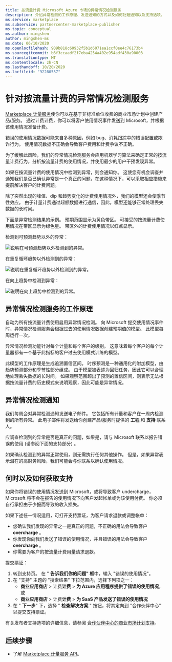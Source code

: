 ```yaml
---
title: 按流量计费 Microsoft Azure 市场的异常情况检测服务
description: 介绍异常检测的工作原理、发送通知的方式以及如何处理通知以及支持选项。
ms.service: marketplace
ms.subservice: partnercenter-marketplace-publisher
ms.topic: conceptual
ms.author: mingshen
author: mingshen-ms
ms.date: 06/10/2020
ms.openlocfilehash: 909b818c60932f5b1d6071ea1ccf0ee4c76173b4
ms.sourcegitcommit: b6f3ccaadf2f7eba4254a402e954adf430a90003
ms.translationtype: MT
ms.contentlocale: zh-CN
ms.lasthandoff: 10/20/2020
ms.locfileid: "92280537"
---
```

# <a name="anomaly-detection-service-for-metered-billing"></a>针对按流量计费的异常情况检测服务

[Marketplace 计量服务](marketplace-metering-service-apis-faq.md)使你可以在基于非标准单位收费的商业市场计划中创建产品/服务。 通过计费计费，你可以将客户使用情况事件发送到 Microsoft，并根据该使用情况准备计费。

错误的使用情况数据可能来自多种原因，例如 bug、消耗跟踪中的错误配置或欺诈行为。 使用情况数据不正确会导致客户费用和计费争议不正确。

为了缓解此风险，我们的异常情况检测服务会应用机器学习算法来确定正常的按流量计费行为，分析按流量计费的使用情况，并使用最少的用户干预发现异常。

如果在按流量计费的使用情况中检测到异常，则会通知你。 这使您有机会调查并通知我们是否已确认异常是一个真正的问题，在这种情况下，可以采取相应措施来提前解决客户的计费问题。

除了突然出现的峰值、dip 和趋势变化的计费使用情况外，我们的模型还会使季节性效应。 由于计量计费通过超额数据进行通信，因此，模型还能够正常处理丢失数据的长时间。

下面是异常检测结果的示例。 预期范围显示为黄色带区。 可接受的按流量计费使用情况在带区显示为绿色星。 带区外的计费使用情况以红点显示。  

检测到可预测趋势以外的异常：

![说明在可预测趋势以外检测到的异常。](media/anomaly-1.png)

在重复循环趋势以外检测到的异常：

![说明在重复循环趋势以外检测到的异常。](media/anomaly-2.png)

在向上趋势中检测到异常：

![说明在向上趋势中检测到的异常。](media/anomaly-3.png)

## <a name="how-anomaly-detection-service-works"></a>异常情况检测服务的工作原理

自动为所有按流量计费使用启用异常情况检测。 向 Microsoft 提交使用情况事件时，异常情况检测服务会根据过去的使用情况数据创建预期值的模型。 此模型每周运行一次。

异常情况检测功能针对每个计量和每个客户的级别。 这意味着每个客户的每个计量器都有一个基于此指标的客户过去使用模式训练的模型。

此模型的工作原理是生成追溯置信区间。 时序预测是一种通用化的附加模型，由趋势预测部分和季节性部分组成。 由于模型被表述为回归任务，因此它可以合理地处理丢失数据的长时间。 如果观察范围超出了预测的置信区间，则表示无法根据按流量计费的历史模式来说明观察，因此可能是异常情况。

## <a name="anomaly-detection-notification"></a>异常情况检测通知

我们每周会对异常检测通知发送电子邮件。 它包括所有计量和客户在一周内检测到的所有异常。 此电子邮件将发送给你创建产品/服务时提供的 **工程** 和 **支持** 联系人。

应调查检测到的异常是否是真正的问题，如果是，请与 Microsoft 联系以报告错误的使用 (请参阅下面的支持部分) 。

如果确认检测到的异常正常使用，则无需执行任何其他操作。 但是，如果异常表示潜在的高财务风险，我们可能会与你联系以确认使用情况。  

## <a name="when-and-how-to-get-support"></a>何时以及如何获取支持

如果你将错误的使用情况发送到 Microsoft，或将导致客户 undercharge，Microsoft 将不会在报告的使用情况下向客户发起帐单或为该使用付费。 你必须自行承担由于少报而导致的收入损失。

如果下述任一情况适用，可打开支持票证，为客户请求退款或调整帐单：

- 您确认我们发现的异常之一是真正的问题，不正确的用法会导致客户 **overcharge** 。
- 你发现你向我们发送了错误的使用情况，并且错误的用法会导致客户 **overcharge** 。
- 你需要为客户的按流量计费用量请求退款。

提交票证：

1. 转到支持页。 在 " **告诉我们你的问题" 框**中，输入 "错误的使用情况"。
2. 在 "支持" 主题的 "搜索结果" 下拉范围内，选择下列项之一：
    - **商业应用商店**  > 计费**计费**  > **为 Azure 应用程序提供了错误的使用情况**，或
    - **商业应用商店**  > 计费**计费**  > **为 SaaS 产品发送了错误的使用情况**
3. 在 " **下一步**" 下，选择 " **检查解决方案** " 按钮，将其定向到 "合作伙伴中心" 以提交支持票证。

有关发布者支持选项的详细信息，请参阅 [合作伙伴中心的商业市场计划支持](../support.md)。

## <a name="next-step"></a>后续步骤

- 了解 [Marketplace 计量服务 API](marketplace-metering-service-apis.md)。
